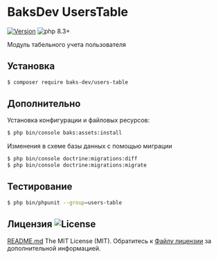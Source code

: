 # BaksDev UsersTable

[![Version](https://img.shields.io/badge/version-7.1.14-blue)](https://github.com/baks-dev/users-table/releases)
![php 8.3+](https://img.shields.io/badge/php-min%208.3-red.svg)

Модуль табельного учета пользователя

## Установка

``` bash
$ composer require baks-dev/users-table
```

## Дополнительно

Установка конфигурации и файловых ресурсов:

``` bash
$ php bin/console baks:assets:install
```

Изменения в схеме базы данных с помощью миграции

``` bash
$ php bin/console doctrine:migrations:diff
$ php bin/console doctrine:migrations:migrate
```

## Тестирование

``` bash
$ php bin/phpunit --group=users-table
```

## Лицензия ![License](https://img.shields.io/badge/MIT-green)

[README.md](README.md)
The MIT License (MIT). Обратитесь к [Файлу лицензии](LICENSE.md) за дополнительной информацией.
